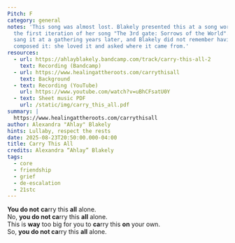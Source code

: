 ```yaml
---
Pitch: F
category: general
notes: 'This song was almost lost. Blakely presented this at a song workshop, as
  the first iteration of her song "The 3rd gate: Sorrows of the World". A friend
  sang it at a gathering years later, and Blakely did not remember having
  composed it: she loved it and asked where it came from.'
resources:
  - url: https://ahlayblakely.bandcamp.com/track/carry-this-all-2
    text: Recording (Bandcamp)
  - url: https://www.healingattheroots.com/carrythisall
    text: Background
  - text: Recording (YouTube)
    url: https://www.youtube.com/watch?v=uBhCFsatU0Y
  - text: Sheet music PDF
    url: /static/img/carry_this_all.pdf
summary: |
  https://www.healingattheroots.com/carrythisall
author: Alexandra "Ahlay" Blakely
hints: Lullaby, respect the rests
date: 2025-08-23T20:50:00.000-04:00
title: Carry This All
credits: Alexandra “Ahlay” Blakely
tags:
  - core
  - friendship
  - grief
  - de-escalation
  - 21stc
---
```

**You do not** **ca**rry this **all** alone.\
No, **you do not ca**rry this **all** alone.\
This is **way** too big for you to **ca**rry this **on** your own.\
So, **you do not ca**rry this **all** alone.

[](https://ahlayblakely.bandcamp.com/track/carry-this-all-2)
